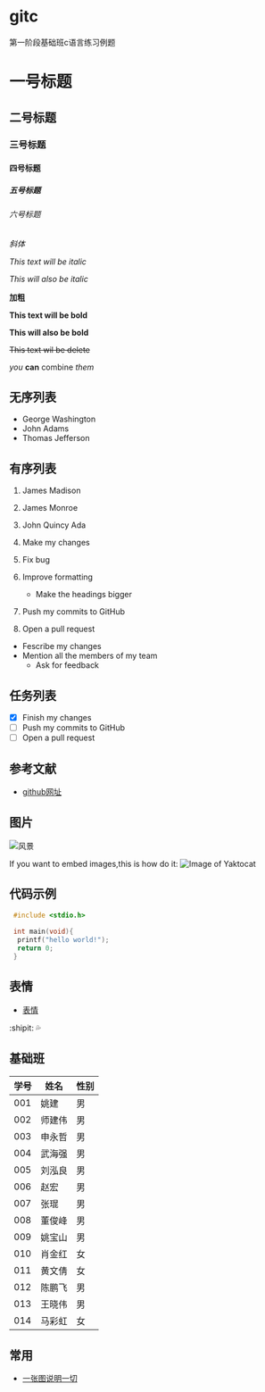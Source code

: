 # gitc
第一阶段基础班c语言练习例题
# 一号标题
## 二号标题
### 三号标题
#### 四号标题
##### 五号标题
###### 六号标题

*斜体*

*This text will be italic*

_This will also be italic_

**加粗**

**This text will be bold**

__This will also be bold__

~~This text wil be delete~~

_you_ **can** combine _them_

## 无序列表
* George Washington
* John Adams
* Thomas Jefferson

## 有序列表
1. James Madison
1. James Monroe
1. John Quincy Ada

1. Make my changes
 1. Fix bug
 2. Improve formatting
    * Make the headings bigger
2. Push my commits to GitHub
3. Open a pull request
 * Fescribe my changes
 * Mention all the members of my team
   * Ask for feedback
  
## 任务列表
* [x] Finish my changes
* [ ] Push my commits to GitHub
* [ ] Open a pull request

## 参考文献
* [github网址](http://www.github.com)

## 图片
![风景](https://timgsa.baidu.com/timg?image&quality=80&size=b9999_10000&sec=1489483176912&di=9b124a4d9d09434d02c2e31e015dd59d&imgtype=0&src=http%3A%2F%2Fimgsrc.baidu.com%2Fforum%2Fw%253D580%2Fsign%3D89ac93c64a90f60304b09c4f0913b370%2Fa9ec8a13632762d0f42dbb48a0ec08fa513dc631.jpg)

If you want to embed images,this is how do it:
![Image of Yaktocat](https://octodex.github.com/images/yaktocat.png)

## 代码示例
```c
 #include <stdio.h>
 
 int main(void){
  printf("hello world!");
  return 0;
 }
 ```
 
## 表情
 * [表情](https://www.webpagefx.com/tools/emoji-cheat-sheet/)
 
:shipit:
:sweat_drops:

## 基础班
学号 | 姓名 | 性别
----|-----|-----
001 | 姚建 | 男
002 | 师建伟 | 男
003 | 申永哲 | 男
004 | 武海强 | 男
005 | 刘泓良 | 男
006 | 赵宏 | 男
007 | 张琨 | 男
008 | 董俊峰 | 男
009 | 姚宝山 | 男
010 | 肖金红 | 女
011 | 黄文倩 | 女
012 | 陈鹏飞 | 男
013 | 王晓伟 | 男
014 | 马彩虹 | 女

## 常用
* [一张图说明一切](http://i1.piimg.com/1949/996b0db0f75b60e8s.jpg)
